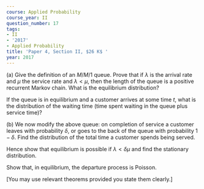 ```yaml
---
course: Applied Probability
course_year: II
question_number: 17
tags:
- II
- '2017'
- Applied Probability
title: 'Paper 4, Section II, $26 K$ '
year: 2017
---
```




(a) Give the definition of an $M / M / 1$ queue. Prove that if $\lambda$ is the arrival rate and $\mu$ the service rate and $\lambda<\mu$, then the length of the queue is a positive recurrent Markov chain. What is the equilibrium distribution?

If the queue is in equilibrium and a customer arrives at some time $t$, what is the distribution of the waiting time (time spent waiting in the queue plus service time)?

(b) We now modify the above queue: on completion of service a customer leaves with probability $\delta$, or goes to the back of the queue with probability $1-\delta$. Find the distribution of the total time a customer spends being served.

Hence show that equilibrium is possible if $\lambda<\delta \mu$ and find the stationary distribution.

Show that, in equilibrium, the departure process is Poisson.

[You may use relevant theorems provided you state them clearly.]